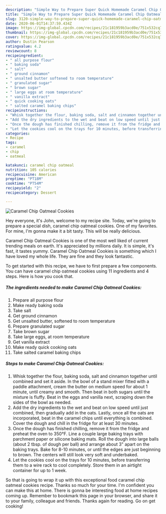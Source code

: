 ```yaml
---
description: "Simple Way to Prepare Super Quick Homemade Caramel Chip Oatmeal Cookies"
title: "Simple Way to Prepare Super Quick Homemade Caramel Chip Oatmeal Cookies"
slug: 3120-simple-way-to-prepare-super-quick-homemade-caramel-chip-oatmeal-cookies
date: 2020-06-01T14:37:59.434Z
image: https://img-global.cpcdn.com/recipes/21c181959b3acd0e/751x532cq70/caramel-chip-oatmeal-cookies-recipe-main-photo.jpg
thumbnail: https://img-global.cpcdn.com/recipes/21c181959b3acd0e/751x532cq70/caramel-chip-oatmeal-cookies-recipe-main-photo.jpg
cover: https://img-global.cpcdn.com/recipes/21c181959b3acd0e/751x532cq70/caramel-chip-oatmeal-cookies-recipe-main-photo.jpg
author: Dustin Pearson
ratingvalue: 4.2
reviewcount: 8
recipeingredient:
- " all purpose flour"
- " baking soda"
- " salt"
- " ground cinnamon"
- " unsalted butter softened to room temperature"
- " granulated sugar"
- " brown sugar"
- " large eggs at room temperature"
- " vanilla extract"
- " quick cooking oats"
- " salted caramel baking chips"
recipeinstructions:
- "Whisk together the flour, baking soda, salt and cinnamon together until combined and set it aside. In the bowl of a stand mixer fitted with a paddle attachment, cream the butter on medium speed for about 1 minute, until creamy and smooth. Then beat in both sugars until the mixture is fluffy. Beat in the eggs and vanilla next, scraping down the sides of the bowl as needed."
- "Add the dry ingredients to the wet and beat on low speed until just combined, then gradually add in the oats. Lastly, once all the oats are incorporated, beat in the caramel chips until everything is combined. Cover the dough and chill in the fridge for at least 30 minutes."
- "Once the dough has finished chilling, remove it from the fridge and preheat the oven to 350°F. Line a couple large baking trays with parchment paper or silicone baking mats. Roll the dough into large balls (about 2 tbsp. of dough per ball) and arrange about 3&#34; apart on the baking trays. Bake for 8-10 minutes, or until the edges are just beginning to brown. The centers will still look very soft and underbaked."
- "Let the cookies cool on the trays for 10 minutes, before transferring them to a wire rack to cool completely. Store them in an airtight container for up to 1 week."
categories:
- Recipe
tags:
- caramel
- chip
- oatmeal

katakunci: caramel chip oatmeal 
nutrition: 105 calories
recipecuisine: American
preptime: "PT18M"
cooktime: "PT54M"
recipeyield: "2"
recipecategory: Dessert

---
```



![Caramel Chip Oatmeal Cookies](https://img-global.cpcdn.com/recipes/21c181959b3acd0e/751x532cq70/caramel-chip-oatmeal-cookies-recipe-main-photo.jpg)

Hey everyone, it's John, welcome to my recipe site. Today, we're going to prepare a special dish, caramel chip oatmeal cookies. One of my favorites. For mine, I'm gonna make it a bit tasty. This will be really delicious.

Caramel Chip Oatmeal Cookies is one of the most well liked of current trending meals on earth. It's appreciated by millions daily. It is simple, it's fast, it tastes yummy. Caramel Chip Oatmeal Cookies is something which I have loved my whole life. They are fine and they look fantastic.




To get started with this recipe, we have to first prepare a few components. You can have caramel chip oatmeal cookies using 11 ingredients and 4 steps. Here is how you cook that.

<!--inarticleads1-->

##### The ingredients needed to make Caramel Chip Oatmeal Cookies:

1. Prepare  all purpose flour
1. Make ready  baking soda
1. Take  salt
1. Get  ground cinnamon
1. Get  unsalted butter, softened to room temperature
1. Prepare  granulated sugar
1. Take  brown sugar
1. Take  large eggs, at room temperature
1. Get  vanilla extract
1. Make ready  quick cooking oats
1. Take  salted caramel baking chips




<!--inarticleads2-->

##### Steps to make Caramel Chip Oatmeal Cookies:

1. Whisk together the flour, baking soda, salt and cinnamon together until combined and set it aside. In the bowl of a stand mixer fitted with a paddle attachment, cream the butter on medium speed for about 1 minute, until creamy and smooth. Then beat in both sugars until the mixture is fluffy. Beat in the eggs and vanilla next, scraping down the sides of the bowl as needed.
1. Add the dry ingredients to the wet and beat on low speed until just combined, then gradually add in the oats. Lastly, once all the oats are incorporated, beat in the caramel chips until everything is combined. Cover the dough and chill in the fridge for at least 30 minutes.
1. Once the dough has finished chilling, remove it from the fridge and preheat the oven to 350°F. Line a couple large baking trays with parchment paper or silicone baking mats. Roll the dough into large balls (about 2 tbsp. of dough per ball) and arrange about 3&#34; apart on the baking trays. Bake for 8-10 minutes, or until the edges are just beginning to brown. The centers will still look very soft and underbaked.
1. Let the cookies cool on the trays for 10 minutes, before transferring them to a wire rack to cool completely. Store them in an airtight container for up to 1 week.




So that is going to wrap it up with this exceptional food caramel chip oatmeal cookies recipe. Thanks so much for your time. I'm confident you can make this at home. There is gonna be interesting food at home recipes coming up. Remember to bookmark this page in your browser, and share it to your family, colleague and friends. Thanks again for reading. Go on get cooking!
